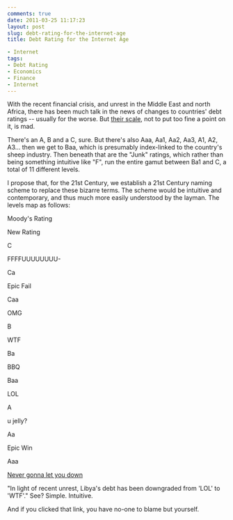 ```yaml
---
comments: true
date: 2011-03-25 11:17:23
layout: post
slug: debt-rating-for-the-internet-age
title: Debt Rating for the Internet Age

- Internet
tags:
- Debt Rating
- Economics
- Finance
- Internet
---
```


With the recent financial crisis, and unrest in the Middle East and north Africa, there has been much talk in the news of changes to countries' debt ratings -- usually for the worse.  But [their scale](http://en.wikipedia.org/wiki/Moody's#Long-term_obligation_ratings), not to put too fine a point on it, is mad.

There's an A, B and a C, sure. But there's also Aaa, Aa1, Aa2, Aa3, A1, A2, A3... then we get to Baa, which is presumably index-linked to the country's sheep industry. Then beneath that are the "Junk" ratings, which rather than being something intuitive like "F", run the entire gamut between Ba1 and C, a total of 11 different levels.

I propose that, for the 21st Century, we establish a 21st Century naming scheme to replace these bizarre terms. The scheme would be intuitive and contemporary, and thus much more easily understood by the layman. The levels map as follows:

Moody's Rating

New Rating

  

C

FFFFUUUUUUUU-

  

Ca

Epic Fail

  

Caa

OMG

  

B

WTF

  

Ba

BBQ

  

Baa

LOL

  

A

u jelly?

  

Aa

Epic Win

  

Aaa

[Never gonna let you down](http://www.youtube.com/watch?v=oHg5SJYRHA0)

"In light of recent unrest, Libya's debt has been downgraded from 'LOL' to 'WTF'." See? Simple. Intuitive.

And if you clicked that link, you have no-one to blame but yourself.  


